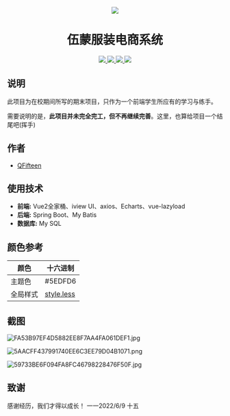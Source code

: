 <p align="center">
      <a href="#">
    	<img src="https://camo.githubusercontent.com/1baaa8f3cacd4cda7d6183124386cb717348aa51b9bc0c34e1de20d55f3aedfe/68747470733a2f2f67697465652e636f6d2f6669667465656e323032302f696d672d6c6973742f7261772f6d61737465722f696d672f32303232303130333230303135372e737667">
    </a>
</p>
<h1 align="center">
    伍蒙服装电商系统
</h1>
<p align="center">
    <a href="#">
    	<img src="https://img.shields.io/badge/Vue-2.6.11-%2352c41a">
    </a>
    <a href="#">
    	<img src="https://img.shields.io/badge/axios-0.24.0-%23fa541c">
    </a>
    <a href="#">
    	<img src="https://img.shields.io/badge/view--design-4.7.0-%231890ff">
    </a>
        <a href="#">
    	<img src="https://img.shields.io/badge/Echarts-4.9.0-red">
    </a>
</p>



## 说明

此项目为在校期间所写的期末项目，只作为一个前端学生所应有的学习与练手。

需要说明的是，**此项目并未完全完工，但不再继续完善**。这里，也算给项目一个结尾吧(挥手)



## 作者

- [QFifteen](https://github.com/QFifteen)

## 使用技术

- **前端:**   Vue2全家桶、iview UI、axios、Echarts、vue-lazyload
- **后端:**   Spring Boot、My Batis
- **数据库:** My SQL

## 颜色参考

| 颜色     | 十六进制                                                     |
| -------- | ------------------------------------------------------------ |
| 主题色   | #5EDFD6                                                      |
| 全局样式 | [style.less](https://github.com/QFifteen/project-shopping/blob/master/client-shopping/src/assets/css/style.less) |


## 截图

![FA53B97EF4D5882EE8F7AA4FA061DEF1.jpg](https://s2.loli.net/2022/06/09/tCwfv975XLKHYlN.jpg)





![5AACFF437991740EE6C3EE79D04B1071.png](https://s2.loli.net/2022/06/09/EsGrWXYSwKJmNk6.png)





![59733BE6F094FA8FC46798228476F50F.jpg](https://s2.loli.net/2022/06/09/bsRv8eiuCOKT4nq.jpg)

## 致谢

感谢经历，我们才得以成长！          						一一2022/6/9  十五

